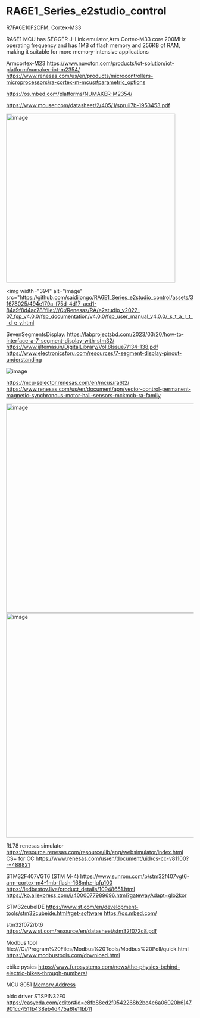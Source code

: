 # RA6E1_Series_e2studio_control

R7FA6E10F2CFM, Cortex-M33

RA6E1 MCU has SEGGER J-Link emulator,Arm Cortex-M33 core 200MHz operating frequency and  has 1MB of flash memory and 256KB of RAM, making it suitable for more memory-intensive applications


Armcortex-M23
https://www.nuvoton.com/products/iot-solution/iot-platform/numaker-iot-m2354/
https://www.renesas.com/us/en/products/microcontrollers-microprocessors/ra-cortex-m-mcus#parametric_options

https://os.mbed.com/platforms/NUMAKER-M2354/

https://www.mouser.com/datasheet/2/405/1/spruii7b-1953453.pdf

<img width="454" alt="image" src="https://github.com/saidijongo/RA6E1_Series_e2studio_control/assets/31678025/fab438c1-40e1-4471-97ff-c250c35a0d02">



<img width="394" alt="image" src="https://github.com/saidijongo/RA6E1_Series_e2studio_control/assets/31678025/494e179a-f75d-4d17-acd1-84a9f8d4ac78"file:///C:/Renesas/RA/e2studio_v2022-07_fsp_v4.0.0/fsp_documentation/v4.0.0/fsp_user_manual_v4.0.0/_s_t_a_r_t__d_e_v.html

SevenSegmentsDisplay:
https://labprojectsbd.com/2023/03/20/how-to-interface-a-7-segment-display-with-stm32/
https://www.ijltemas.in/DigitalLibrary/Vol.8Issue7/134-138.pdf
https://www.electronicsforu.com/resources/7-segment-display-pinout-understanding


![image](https://github.com/saidijongo/RA6E1_Series_e2studio_control/assets/31678025/6ccf611d-1ddb-44f6-b140-26dfb88fba97)

https://mcu-selector.renesas.com/en/mcus/ra6t2/
https://www.renesas.com/us/en/document/apn/vector-control-permanent-magnetic-synchronous-motor-hall-sensors-mckmcb-ra-family

<img width="562" alt="image" src="https://github.com/saidijongo/RA6E1_Series_e2studio_control/assets/31678025/661317b6-262c-488c-83d3-c4211a2bc26d">
<img width="603" alt="image" src="https://github.com/saidijongo/RA6E1_Series_e2studio_control/assets/31678025/7775c718-f687-4fc8-ac6c-69f970b147ee">

RL78 renesas simulator
https://resource.renesas.com/resource/lib/eng/websimulator/index.html
CS+ for CC
https://www.renesas.com/us/en/document/uid/cs-cc-v81100?r=488821

STM32F407VGT6 (STM M-4)
https://www.sunrom.com/p/stm32f407vgt6-arm-cortex-m4-1mb-flash-168mhz-lqfp100
https://ledbestov.live/product_details/10948651.html
https://ko.aliexpress.com/i/4000077989696.html?gatewayAdapt=glo2kor

STM32cubeIDE
https://www.st.com/en/development-tools/stm32cubeide.html#get-software
https://os.mbed.com/

stm32f072rbt6
https://www.st.com/resource/en/datasheet/stm32f072c8.pdf

Modbus tool
file:///C:/Program%20Files/Modbus%20Tools/Modbus%20Poll/quick.html
https://www.modbustools.com/download.html

ebike pysics
https://www.furosystems.com/news/the-physics-behind-electric-bikes-through-numbers/

MCU 8051
[Memory Address](https://gcekbpatna.ac.in/assets/documents/lecturenotes/MPMC_module_4.pdf)

bldc driver  STSPIN32F0
https://easyeda.com/editor#id=e8fb88ed2f0542268b2bc4e6a06020b6|47901cc4511b438eb4d475a6fe11bb11





